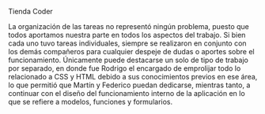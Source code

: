 Tienda Coder

La organización de las tareas no representó ningún problema, puesto que todos aportamos nuestra parte en todos los aspectos del trabajo. Si bien cada uno tuvo tareas individuales, siempre se realizaron en conjunto con los demás compañeros para cualquier despeje de dudas o aportes sobre el funcionamiento. Únicamente puede destacarse un solo de tipo de trabajo por separado, en donde fue Rodrigo el encargado de emprolijar todo lo relacionado a CSS y HTML debido a sus conocimientos previos en ese área, lo que permitió que Martín y Federico puedan dedicarse, mientras tanto, a continuar con el diseño del funcionamiento interno de la aplicación en lo que se refiere a modelos, funciones y formularios.
